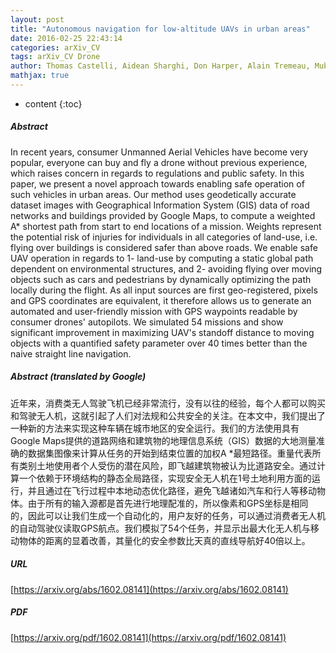 ```yaml
---
layout: post
title: "Autonomous navigation for low-altitude UAVs in urban areas"
date: 2016-02-25 22:43:14
categories: arXiv_CV
tags: arXiv_CV Drone
author: Thomas Castelli, Aidean Sharghi, Don Harper, Alain Tremeau, Mubarak Shah
mathjax: true
---
```


* content
{:toc}

##### Abstract
In recent years, consumer Unmanned Aerial Vehicles have become very popular, everyone can buy and fly a drone without previous experience, which raises concern in regards to regulations and public safety. In this paper, we present a novel approach towards enabling safe operation of such vehicles in urban areas. Our method uses geodetically accurate dataset images with Geographical Information System (GIS) data of road networks and buildings provided by Google Maps, to compute a weighted A* shortest path from start to end locations of a mission. Weights represent the potential risk of injuries for individuals in all categories of land-use, i.e. flying over buildings is considered safer than above roads. We enable safe UAV operation in regards to 1- land-use by computing a static global path dependent on environmental structures, and 2- avoiding flying over moving objects such as cars and pedestrians by dynamically optimizing the path locally during the flight. As all input sources are first geo-registered, pixels and GPS coordinates are equivalent, it therefore allows us to generate an automated and user-friendly mission with GPS waypoints readable by consumer drones' autopilots. We simulated 54 missions and show significant improvement in maximizing UAV's standoff distance to moving objects with a quantified safety parameter over 40 times better than the naive straight line navigation.

##### Abstract (translated by Google)
近年来，消费类无人驾驶飞机已经非常流行，没有以往的经验，每个人都可以购买和驾驶无人机，这就引起了人们对法规和公共安全的关注。在本文中，我们提出了一种新的方法来实现这种车辆在城市地区的安全运行。我们的方法使用具有Google Maps提供的道路网络和建筑物的地理信息系统（GIS）数据的大地测量准确的数据集图像来计算从任务的开始到结束位置的加权A *最短路径。重量代表所有类别土地使用者个人受伤的潜在风险，即飞越建筑物被认为比道路安全。通过计算一个依赖于环境结构的静态全局路径，实现安全无人机在1号土地利用方面的运行，并且通过在飞行过程中本地动态优化路径，避免飞越诸如汽车和行人等移动物体。由于所有的输入源都是首先进行地理配准的，所以像素和GPS坐标是相同的，因此可以让我们生成一个自动化的，用户友好的任务，可以通过消费者无人机的自动驾驶仪读取GPS航点。我们模拟了54个任务，并显示出最大化无人机与移动物体的距离的显着改善，其量化的安全参数比天真的直线导航好40倍以上。

##### URL
[https://arxiv.org/abs/1602.08141](https://arxiv.org/abs/1602.08141)

##### PDF
[https://arxiv.org/pdf/1602.08141](https://arxiv.org/pdf/1602.08141)


